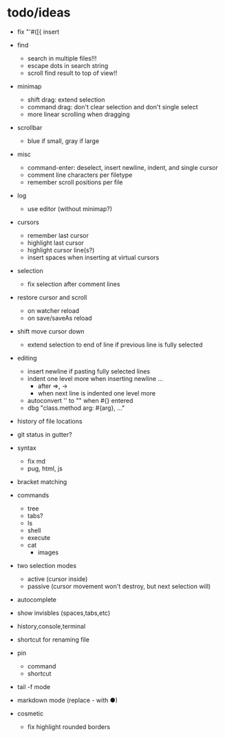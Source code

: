 # todo/ideas

- fix "'#([{ insert

- find
    - search in multiple files!!!
    - escape dots in search string
    - scroll find result to top of view!!
    
- minimap 
    - shift drag: extend selection
    - command drag: don't clear selection and don't single select
    - more linear scrolling when dragging
    
- scrollbar
    - blue if small, gray if large

- misc    
    - command-enter: deselect, insert newline, indent, and single cursor
    - comment line characters per filetype    
    - remember scroll positions per file
    
- log 
    - use editor (without minimap?)
    
- cursors
    - remember last cursor
    - highlight last cursor
    - highlight cursor line(s?)
    - insert spaces when inserting at virtual cursors

- selection
    - fix selection after comment lines

- restore cursor and scroll
    - on watcher reload
    - on save/saveAs reload
    
- shift move cursor down
    - extend selection to end of line if previous line is fully selected
    
- editing
    - insert newline if pasting fully selected lines
    - indent one level more when inserting newline ...
        - after =>, -> 
        - when next line is indented one level more
    - autoconvert '' to "" when #{} entered
    - dbg "class.method arg: #{arg}, ..."

- history of file locations

- git status in gutter?
            
- syntax
    - fix md
    - pug, html, js

- bracket matching

- commands
    - tree
    - tabs?
    - ls
    - shell
    - execute
    - cat
        - images

- two selection modes
    - active (cursor inside)
    - passive (cursor movement won't destroy, but next selection will)

- autocomplete
- show invisbles (spaces,tabs,etc)
- history,console,terminal
- shortcut for renaming file
- pin
     - command
     - shortcut
- tail -f mode
- markdown mode (replace - with ●)

- cosmetic
  - fix highlight rounded borders     